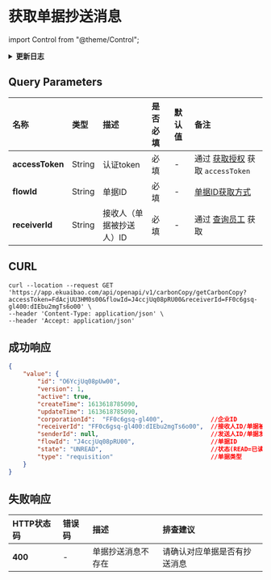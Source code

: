 # 获取单据抄送消息

import Control from "@theme/Control";

<Control
method="GET"
url="/api/openapi/v1/carbonCopy/getCarbonCopy"
/>

<details>
  <summary><b>更新日志</b></summary>
  <div>

  [**0.7.129**](/docs/open-api/notice/update-log#07129) -> 🆕 新增了本接口。<br/>

  </div>
</details>

## Query Parameters

| 名称 | 类型 | 描述 | 是否必填 | 默认值 | 备注 |
| :--- | :--- | :--- | :--- |:--- | :--- |
| **accessToken** | String | 认证token            | 必填 | - | 通过 [获取授权](/docs/open-api/getting-started/auth) 获取 `accessToken` |
| **flowId**      | String | 单据ID               | 必填 | - | [单据ID获取方式](/docs/open-api/flows/question-answer#问题一) |
| **receiverId**  | String | 接收人（单据被抄送人）ID | 必填 | - | 通过 [查询员工](/docs/open-api/corporation/get-staff-ids) 获取 |

## CURL
```shell
curl --location --request GET 'https://app.ekuaibao.com/api/openapi/v1/carbonCopy/getCarbonCopy?accessToken=FdAcjUU3HM0s00&flowId=J4ccjUq08pRU00&receiverId=FF0c6gsq-gl400:dIEbu2mgTs6o00' \
--header 'Content-Type: application/json' \
--header 'Accept: application/json'
```

## 成功响应
```json
{
    "value": {
        "id": "O6YcjUq08pUw00",
        "version": 1,   
        "active": true, 
        "createTime": 1613618785090,
        "updateTime": 1613618785090,
        "corporationId":  "FF0c6gsq-gl400",             //企业ID
        "receiverId": "FF0c6gsq-gl400:dIEbu2mgTs6o00",  //接收人ID/单据被抄送人ID
        "senderId": null,                               //发送人ID/单据发送人ID
        "flowId": "J4ccjUq08pRU00",                     //单据ID
        "state": "UNREAD",                              //状态(READ=已读, UNREAD=未读)
        "type": "requisition"                           //单据类型
    }
}
```

## 失败响应

| HTTP状态码 | 错误码 | 描述 | 排查建议 |
| :--- | :--- | :--- | :--- |
| **400** | - |  单据抄送消息不存在 | 请确认对应单据是否有抄送消息 |

